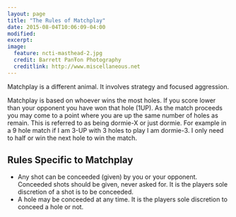 ```yaml
---
layout: page
title: "The Rules of Matchplay"
date: 2015-08-04T10:06:09-04:00
modified:
excerpt:
image:
  feature: ncti-masthead-2.jpg
  credit: Barrett PanŦon Photography
  creditlink: http://www.miscellaneous.net
---
```


Matchplay is a different animal.  It involves strategy and focused aggression.

Matchplay is based on whoever wins the most holes.  If you score lower than your
opponent you have won that hole (1UP).  As the match proceeds you may come to a
point where you are up the same number of holes as remain.  This is referred to 
as being dormie-X or just dormie.  For example in a 9 hole match if I am 3-UP
with 3 holes to play I am dormie-3.  I only need to half or win the next hole to
win the match.

## Rules Specific to Matchplay

* Any shot can be conceeded (given) by you or your opponent.  Conceeded shots 
  should be given, never asked for.  It is the players sole discretion of a shot
  is to be conceeded.
* A hole may be conceeded at any time.  It is the players sole discretion to conceed
  a hole or not.
